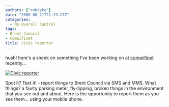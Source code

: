```yaml
---
authors: ["robdyke"]
date: "2006-06-21T21:19:27Z"
categories:
  - No Overall Control
tags:
- Brent Council
- Comwifinet
title: civic reporter
---
```

hush! here's a sneek on something I've been working on at [comwifinet](http://www.comwifinet.com "comwifinet.com - my employers") recently...

<a title="Civic reporter" rel="attachment" href="http://www.robdyke.com/wordpress/?attachment_id=72"><img alt="Civic reporter" src="http://www.robdyke.com/wordpress/pubfiles/2006/06/civic_reporter_demo.jpg" /></a>

Spot it? Text it! - report things to Brent Council via SMS and MMS. What things? a faulty parking meter, fly-tipping, broken things in the environment that you see out and about. Here is the opportunity to report them as you see them... using your mobile phone.